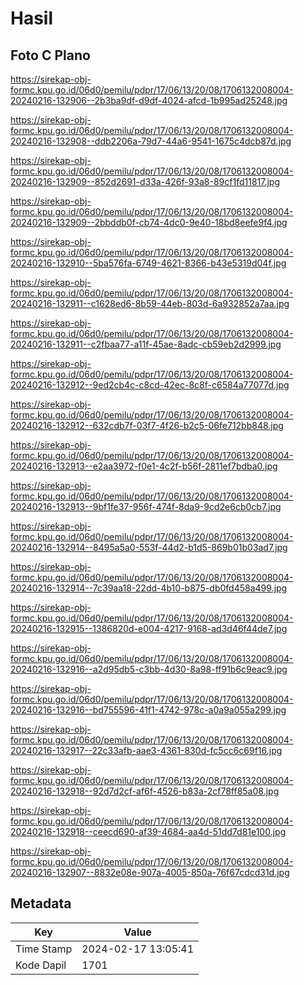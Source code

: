 # Hasil

## Foto C Plano

https://sirekap-obj-formc.kpu.go.id/06d0/pemilu/pdpr/17/06/13/20/08/1706132008004-20240216-132906--2b3ba9df-d9df-4024-afcd-1b995ad25248.jpg

https://sirekap-obj-formc.kpu.go.id/06d0/pemilu/pdpr/17/06/13/20/08/1706132008004-20240216-132908--ddb2206a-79d7-44a6-9541-1675c4dcb87d.jpg

https://sirekap-obj-formc.kpu.go.id/06d0/pemilu/pdpr/17/06/13/20/08/1706132008004-20240216-132909--852d2691-d33a-426f-93a8-89cf1fd11817.jpg

https://sirekap-obj-formc.kpu.go.id/06d0/pemilu/pdpr/17/06/13/20/08/1706132008004-20240216-132909--2bbddb0f-cb74-4dc0-9e40-18bd8eefe9f4.jpg

https://sirekap-obj-formc.kpu.go.id/06d0/pemilu/pdpr/17/06/13/20/08/1706132008004-20240216-132910--5ba576fa-6749-4621-8366-b43e5319d04f.jpg

https://sirekap-obj-formc.kpu.go.id/06d0/pemilu/pdpr/17/06/13/20/08/1706132008004-20240216-132911--c1628ed6-8b59-44eb-803d-6a932852a7aa.jpg

https://sirekap-obj-formc.kpu.go.id/06d0/pemilu/pdpr/17/06/13/20/08/1706132008004-20240216-132911--c2fbaa77-a11f-45ae-8adc-cb59eb2d2999.jpg

https://sirekap-obj-formc.kpu.go.id/06d0/pemilu/pdpr/17/06/13/20/08/1706132008004-20240216-132912--9ed2cb4c-c8cd-42ec-8c8f-c6584a77077d.jpg

https://sirekap-obj-formc.kpu.go.id/06d0/pemilu/pdpr/17/06/13/20/08/1706132008004-20240216-132912--632cdb7f-03f7-4f26-b2c5-06fe712bb848.jpg

https://sirekap-obj-formc.kpu.go.id/06d0/pemilu/pdpr/17/06/13/20/08/1706132008004-20240216-132913--e2aa3972-f0e1-4c2f-b56f-2811ef7bdba0.jpg

https://sirekap-obj-formc.kpu.go.id/06d0/pemilu/pdpr/17/06/13/20/08/1706132008004-20240216-132913--9bf1fe37-956f-474f-8da9-9cd2e6cb0cb7.jpg

https://sirekap-obj-formc.kpu.go.id/06d0/pemilu/pdpr/17/06/13/20/08/1706132008004-20240216-132914--8495a5a0-553f-44d2-b1d5-869b01b03ad7.jpg

https://sirekap-obj-formc.kpu.go.id/06d0/pemilu/pdpr/17/06/13/20/08/1706132008004-20240216-132914--7c39aa18-22dd-4b10-b875-db0fd458a499.jpg

https://sirekap-obj-formc.kpu.go.id/06d0/pemilu/pdpr/17/06/13/20/08/1706132008004-20240216-132915--1386820d-e004-4217-9168-ad3d46f44de7.jpg

https://sirekap-obj-formc.kpu.go.id/06d0/pemilu/pdpr/17/06/13/20/08/1706132008004-20240216-132916--a2d95db5-c3bb-4d30-8a98-ff91b6c9eac9.jpg

https://sirekap-obj-formc.kpu.go.id/06d0/pemilu/pdpr/17/06/13/20/08/1706132008004-20240216-132916--bd755596-41f1-4742-978c-a0a9a055a299.jpg

https://sirekap-obj-formc.kpu.go.id/06d0/pemilu/pdpr/17/06/13/20/08/1706132008004-20240216-132917--22c33afb-aae3-4361-830d-fc5cc6c69f16.jpg

https://sirekap-obj-formc.kpu.go.id/06d0/pemilu/pdpr/17/06/13/20/08/1706132008004-20240216-132918--92d7d2cf-af6f-4526-b83a-2cf78ff85a08.jpg

https://sirekap-obj-formc.kpu.go.id/06d0/pemilu/pdpr/17/06/13/20/08/1706132008004-20240216-132918--ceecd690-af39-4684-aa4d-51dd7d81e100.jpg

https://sirekap-obj-formc.kpu.go.id/06d0/pemilu/pdpr/17/06/13/20/08/1706132008004-20240216-132907--8832e08e-907a-4005-850a-76f67cdcd31d.jpg


## Metadata

| Key        | Value               |
| ---------- | ------------------- |
| Time Stamp | 2024-02-17 13:05:41 |
| Kode Dapil | 1701                |



